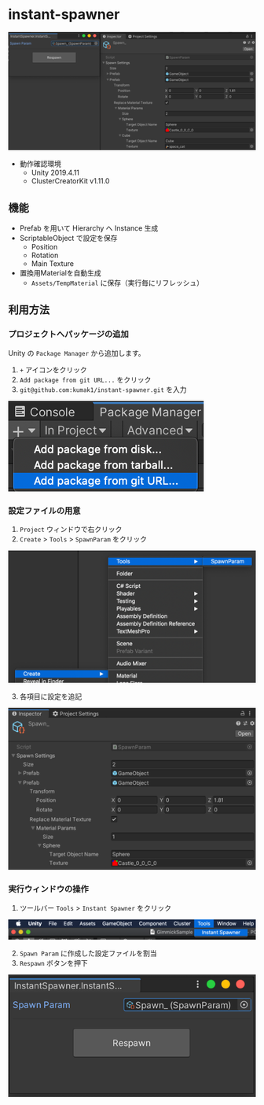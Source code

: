 # instant-spawner

![img](./docs/img/001_overview.png)

- 動作確認環境
  - Unity 2019.4.11
  - ClusterCreatorKit v1.11.0 

## 機能

- Prefab を用いて Hierarchy へ Instance 生成
- ScriptableObject で設定を保存
  - Position
  - Rotation
  - Main Texture
- 置換用Materialを自動生成
  - `Assets/TempMaterial` に保存（実行毎にリフレッシュ）

## 利用方法

### プロジェクトへパッケージの追加

Unity の `Package Manager` から追加します。

1. `+` アイコンをクリック
2. `Add package from git URL...` をクリック
3. `git@github.com:kumak1/instant-spawner.git` を入力

![img](./docs/img/211_add_package.png)

### 設定ファイルの用意

1. `Project` ウィンドウで右クリック
2. `Create` > `Tools` > `SpawnParam` をクリック

![img](./docs/img/221_create_scriptable_object.png)

3. 各項目に設定を追記

![img](./docs/img/222_update_scriptable_object.png)

### 実行ウィンドウの操作

1. ツールバー `Tools` > `Instant Spawner` をクリック

![img](./docs/img/231_tool_bar.png)

2. `Spawn Param` に作成した設定ファイルを割当
3. `Respawn` ボタンを押下

![img](./docs/img/232_editor_window.png)
